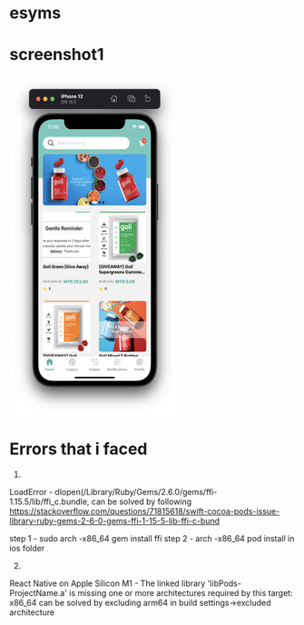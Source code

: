 # esyms

# screenshot1
<img src="https://github.com/silthice/esyms/blob/master/screenshots/esyms1.png" width="300" height="600" />

# Errors that i faced
1.
LoadError - dlopen(/Library/Ruby/Gems/2.6.0/gems/ffi-1.15.5/lib/ffi_c.bundle,
can be solved by following
https://stackoverflow.com/questions/71815618/swift-cocoa-pods-issue-library-ruby-gems-2-6-0-gems-ffi-1-15-5-lib-ffi-c-bund

step 1 - sudo arch -x86_64 gem install ffi
step 2 - arch -x86_64 pod install in ios folder

2. 
React Native on Apple Silicon M1 - The linked library 'libPods-ProjectName.a' is missing one or more architectures required by this target: x86_64
can be solved by excluding arm64 in build settings->excluded architecture
